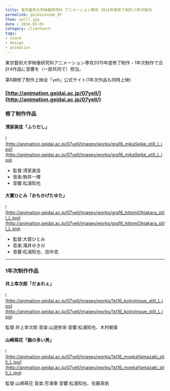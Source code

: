 ```yaml
---
title: 東京藝術大学映像研究科 アニメーション専攻 2015年度修了制作/1年次製作
permalink: geidaianime_07
thum: yell7.jpg
date : 2016-03-05
category: clientwork
tags:
- sound
- design
- animation
---
```


東京藝術大学映像研究科アニメーション専攻2015年度修了制作・1年次制作で合計4作品に音響を（一部共同で）担当。

第6期修了制作上映会「yell」公式サイト(1年次作品も同時上映)

### [http://animation.geidai.ac.jp/07yell/](http://animation.geidai.ac.jp/07yell/)

### 修了制作作品

#### 清家美佳「ふりだし」

![http://animation.geidai.ac.jp/07yell/images/works/gra16_mikaSeike_still_L.jpg](http://animation.geidai.ac.jp/07yell/images/works/gra16_mikaSeike_still_L.jpg)

- 監督:清家美佳
- 音楽:駒井一輝
- 音響:松浦知也


#### 大寳ひとみ「おもかげたゆた」

![http://animation.geidai.ac.jp/07yell/images/works/gra16_hitomiOhtakara_still_L.jpg](http://animation.geidai.ac.jp/07yell/images/works/gra16_hitomiOhtakara_still_L.jpg)

- 監督:大寳ひとみ
- 音楽:滝井ゆきの
- 音響:松浦知也、田中克

---
### 1年次制作作品

#### 井上幸次郎「だぁれぇ」

![http://animation.geidai.ac.jp/07yell/images/works/1st16_kojiroInoue_still_L.jpg](http://animation.geidai.ac.jp/07yell/images/works/1st16_kojiroInoue_still_L.jpg)

監督:井上幸次郎
音楽:山道弥栄
音響:松浦知也、木村朝香

#### 山崎萌花「腕の多い男」

![http://animation.geidai.ac.jp/07yell/images/works/1st16_moekaYamazaki_still_L.jpg](http://animation.geidai.ac.jp/07yell/images/works/1st16_moekaYamazaki_still_L.jpg)

監督:山崎萌花
音楽:芳澤奏
音響:松浦知也、佐藤真帆
